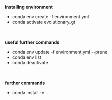 <b> installing environment </b> 

- conda env create -f environment.yml
- conda activate evolutionary_gt

<br> <br>
<b> useful further commands</b>
  
- conda env update -f environment.yml --prune
- conda env list
- conda deactivate


<br> <br>
<b> further commands</b>
- conda install -e .
